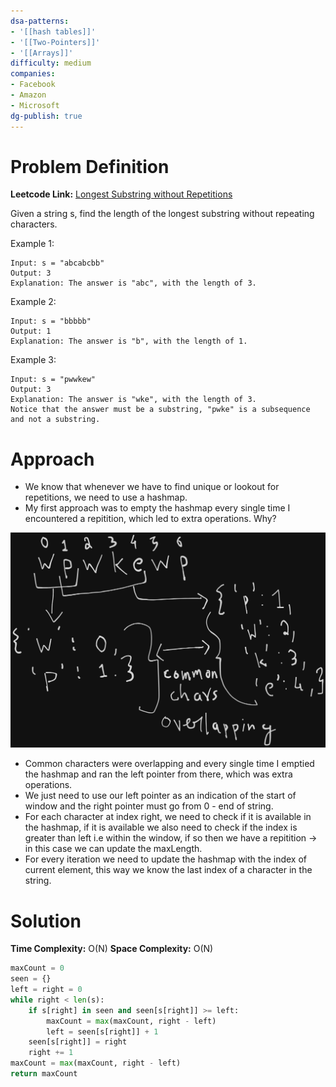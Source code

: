 ```yaml
---
dsa-patterns: 
- '[[hash tables]]'
- '[[Two-Pointers]]'
- '[[Arrays]]'
difficulty: medium
companies: 
- Facebook
- Amazon
- Microsoft
dg-publish: true
---
```

# Problem Definition

**Leetcode Link:** [Longest Substring without Repetitions](https://leetcode.com/problems/longest-substring-without-repeating-characters/description/)

Given a string s, find the length of the longest substring without repeating characters.

Example 1:
```
Input: s = "abcabcbb"
Output: 3
Explanation: The answer is "abc", with the length of 3.
```

Example 2:
```
Input: s = "bbbbb"
Output: 1
Explanation: The answer is "b", with the length of 1.
```
Example 3:
```
Input: s = "pwwkew"
Output: 3
Explanation: The answer is "wke", with the length of 3.
Notice that the answer must be a substring, "pwke" is a subsequence and not a substring.
```

# Approach

- We know that whenever we have to find unique or lookout for repetitions, we need to use a hashmap.
- My first approach was to empty the hashmap every single time I encountered a repitition, which led to extra operations. Why?

![alt text](image-6.png)

- Common characters were overlapping and every single time I emptied the hashmap and ran the left pointer from there, which was extra operations.
- We just need to use our left pointer as an indication of the start of window and the right pointer must go from 0 - end of string.
- For each character at index right, we need to check if it is available in the hashmap, if it is available we also need to check if the index is greater than left i.e within the window, if so then we have a repitition -> in this case we can update the maxLength.
- For every iteration we need to update the hashmap with the index of current element, this way we know the last index of a character in the string.


# Solution

**Time Complexity:** O(N)
**Space Complexity:** O(N)

```python
maxCount = 0
seen = {}
left = right = 0
while right < len(s):
    if s[right] in seen and seen[s[right]] >= left:
        maxCount = max(maxCount, right - left)
        left = seen[s[right]] + 1
    seen[s[right]] = right
    right += 1
maxCount = max(maxCount, right - left)
return maxCount
```